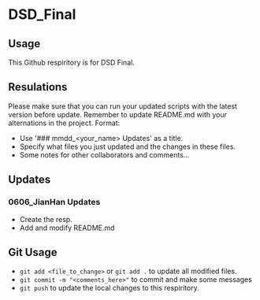 # DSD_Final
## Usage
This Github respiritory is for DSD Final.
## Resulations
Please make sure that you can run your updated scripts with the latest version before update.
Remember to update README.md with your alternations in the project.
Format:
* Use '### mmdd_<your_name> Updates' as a title.
* Specify what files you just updated and the changes in these files.
* Some notes for other collaborators and comments...
## Updates
### 0606_JianHan Updates
* Create the resp.
* Add and modify README.md

## Git Usage
* ```git add <file_to_change>``` or ```git add .``` to update all modified files.
* ```git commit -m "<comments_here>"``` to commit and make some messages
* ```git push``` to update the local changes to this respiritory.
